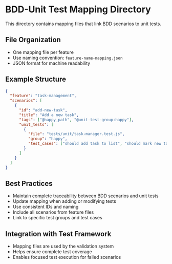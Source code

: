 # BDD-Unit Test Mapping Directory

This directory contains mapping files that link BDD scenarios to unit tests.

## File Organization
- One mapping file per feature
- Use naming convention: `feature-name-mapping.json`
- JSON format for machine readability

## Example Structure
```json
{
  "feature": "task-management",
  "scenarios": [
    {
      "id": "add-new-task",
      "title": "Add a new task",
      "tags": ["@happy_path", "@unit-test-group:happy"],
      "unit_tests": [
        {
          "file": "tests/unit/task-manager.test.js",
          "group": "happy",
          "test_cases": ["should add task to list", "should mark new task as incomplete"]
        }
      ]
    }
  ]
}
```

## Best Practices
- Maintain complete traceability between BDD scenarios and unit tests
- Update mapping when adding or modifying tests
- Use consistent IDs and naming
- Include all scenarios from feature files
- Link to specific test groups and test cases

## Integration with Test Framework
- Mapping files are used by the validation system
- Helps ensure complete test coverage
- Enables focused test execution for failed scenarios